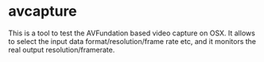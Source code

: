 # avcapture

This is a tool to test the AVFundation based video capture on OSX. 
It allows to select the input data format/resolution/frame rate etc, and it monitors the real output resolution/framerate. 


